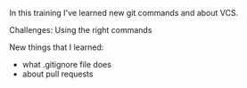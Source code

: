 In this training I've learned new git commands and about VCS.

Challenges: Using the right commands

New things that I learned:
- what .gitignore file does
- about pull requests